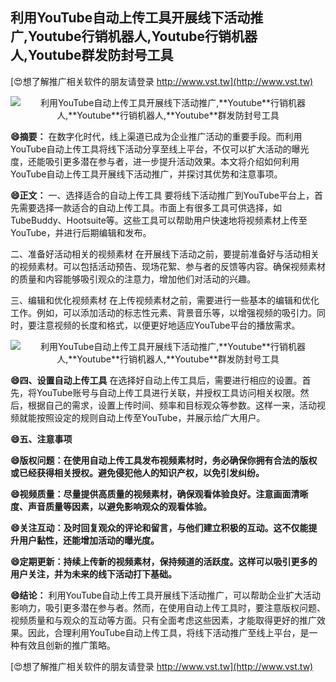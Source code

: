 ## **利用YouTube自动上传工具开展线下活动推广,**Youtube**行销机器人,**Youtube**行销机器人,**Youtube**群发防封号工具**

[😍想了解推广相关软件的朋友请登录 http://www.vst.tw](http://www.vst.tw)

 <center><img src="https://vst.tw/MP4/tuiguang/png/8.png" alt="利用YouTube自动上传工具开展线下活动推广,**Youtube**行销机器人,**Youtube**行销机器人,**Youtube**群发防封号工具"></center>

**😄摘要：**
在数字化时代，线上渠道已成为企业推广活动的重要手段。而利用YouTube自动上传工具将线下活动分享至线上平台，不仅可以扩大活动的曝光度，还能吸引更多潜在参与者，进一步提升活动效果。本文将介绍如何利用YouTube自动上传工具开展线下活动推广，并探讨其优势和注意事项。

**😄正文：**
一、选择适合的自动上传工具
要将线下活动推广到YouTube平台上，首先需要选择一款适合的自动上传工具。市面上有很多工具可供选择，如TubeBuddy、Hootsuite等。这些工具可以帮助用户快速地将视频素材上传至YouTube，并进行后期编辑和发布。

二、准备好活动相关的视频素材
在开展线下活动之前，要提前准备好与活动相关的视频素材。可以包括活动预告、现场花絮、参与者的反馈等内容。确保视频素材的质量和内容能够吸引观众的注意力，增加他们对活动的兴趣。

三、编辑和优化视频素材
在上传视频素材之前，需要进行一些基本的编辑和优化工作。例如，可以添加活动的标志性元素、背景音乐等，以增强视频的吸引力。同时，要注意视频的长度和格式，以便更好地适应YouTube平台的播放需求。

 <center><img src="https://vst.tw/MP4/tuiguang/png/8.png" alt="利用YouTube自动上传工具开展线下活动推广,**Youtube**行销机器人,**Youtube**行销机器人,**Youtube**群发防封号工具"></center>

**😄四、设置自动上传工具**
在选择好自动上传工具后，需要进行相应的设置。首先，将YouTube账号与自动上传工具进行关联，并授权工具访问相关权限。然后，根据自己的需求，设置上传时间、频率和目标观众等参数。这样一来，活动视频就能按照设定的规则自动上传至YouTube，并展示给广大用户。

**😄五、注意事项**

**😄版权问题：在使用自动上传工具发布视频素材时，务必确保你拥有合法的版权或已经获得相关授权。避免侵犯他人的知识产权，以免引发纠纷。**

**😄视频质量：尽量提供高质量的视频素材，确保观看体验良好。注意画面清晰度、声音质量等因素，以避免影响观众的观看体验。**

**😄关注互动：及时回复观众的评论和留言，与他们建立积极的互动。这不仅能提升用户黏性，还能增加活动的曝光度。**

**😄定期更新：持续上传新的视频素材，保持频道的活跃度。这样可以吸引更多的用户关注，并为未来的线下活动打下基础。**

**😄结论：**
利用YouTube自动上传工具开展线下活动推广，可以帮助企业扩大活动影响力，吸引更多潜在参与者。然而，在使用自动上传工具时，要注意版权问题、视频质量和与观众的互动等方面。只有全面考虑这些因素，才能取得更好的推广效果。因此，合理利用YouTube自动上传工具，将线下活动推广至线上平台，是一种有效且创新的推广策略。

[😍想了解推广相关软件的朋友请登录 http://www.vst.tw](http://www.vst.tw)



